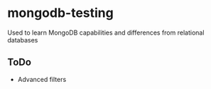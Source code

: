 # mongodb-testing
Used to learn MongoDB capabilities and differences from relational databases

## ToDo
 * Advanced filters
